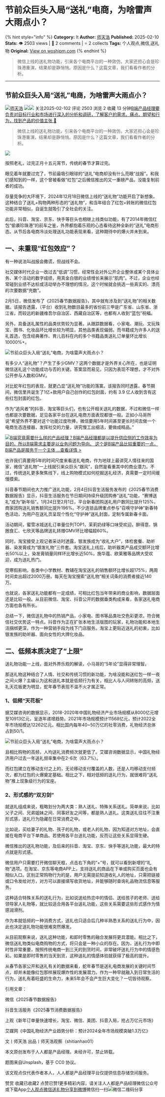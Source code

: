 # 节前众巨头入局“送礼”电商，为啥雷声大雨点小？
{% hint style="info" %}
**Category:** It
**Author:** [师天浩](https://www.woshipm.com/u/130763)
**Published:** 2025-02-10  
**Stats:** 👁️ 2503 views | 💬 2 comments | ⭐ 2 collects
**Tags:** 个人观点,微信,送礼物
**Original:** [View on woshipm.com](https://www.woshipm.com/it/6177538.html)
{% endhint %}
> 微信上线的送礼物功能，引来各个电商平台的一种效仿。大家还担心会是珍珠港重演，结果却是静悄悄。原因是什么？这篇文章，我们看看作者的分析。

---

## 节前众巨头入局“送礼”电商，为啥雷声大雨点小？

[![](https://static.woshipm.com/PM_U_201608_20160825193720_661.jpg?imageView2/1/w/72/h/72/q/100)](https://www.woshipm.com/u/130763)[师天浩](https://www.woshipm.com/u/130763) ![](https://static.woshipm.com/tag/1121_1@2x.png)![](https://static.woshipm.com/tag/2203_1@2x.png) 关注2025-02-102 评论 2503 浏览 2 收藏 13 分钟[B端产品经理要负责对目标行业和市场进行深入的分析和调研，了解客户的需求、痛点、期望和行为，找到产品的价值主张 🔗](https://ke.qidianla.com/courses/bcpm)

> 微信上线的送礼物功能，引来各个电商平台的一种效仿。大家还担心会是珍珠港重演，结果却是静悄悄。原因是什么？这篇文章，我们看看作者的分析。

![](https://image.woshipm.com/2023/04/14/e2a19322-da8d-11ed-b35a-00163e0b5ff3.png)

按照老礼，过完正月十五元宵节，传统的春节才算过完。

眼见着年就要过完了，节前最吸引眼球的“送礼”电商却没有什么亮眼“战报”。和我们感知到的一样，这个曾被看做“红包”之后微信推出的又一重磅产品，没能复制前者的成功。

存量竞争的大环境下，2024年12月18日微信上线的“送礼物”功能开启了新想象。这种结合了送礼+购物两种形态的“送礼物”，和当年结合了红包+转账的微信红包功能非常相似，自诞生就吸引了全社会的关注。

此后，抖音、淘宝、京东、快手等巨头也相继上线类似功能，有了2014年微信红包“偷袭珍珠港”的前车之鉴，外界都抱着乐观的心态看待这种全新的“送礼”电商形态。从节后各电商冷淡处理送礼功能表现来看，这种期待中的爆火并未到来。

## 一、未重现“红包效应”？

有一种说法叫战报会撒谎，但战线不会。

社交媒体时代企业一改过去“低调”习惯，经常性会对外公开企业整体或某个具体业务、某个活动的数字成绩，用真金白银的业绩增长来展示“肌肉”。不过，企业也经常碰到业绩不达标或活动举办不理想的情况，这个时候就会挑选一些真实的、漂亮的次要数据“充数”。

2月5日，微信发布了《2025春节数据报告》，其中就有涉及到“送礼物”的相关数据。该报告透露，（平台）收到礼物数目最多的省份前三甲是广东省、山东省、浙江省，而较远的新疆维吾尔自治区、西藏自治区等，也都有人收到“蓝包”祝福。

另外，具备送礼属性的品类优势较为显著。从跟踪数据看，小家电、潮玩、文玩珠宝、图书、化妆品环比增长较为明显，其他品类表现偏弱。而书籍成为许多人的送礼首选，包含经典著作、育儿百科在内的多个书籍品类送礼订单量环比增长10000%+。

![节前众巨头入局“送礼”电商，为啥雷声大雨点小？](https://image.woshipm.com/wp-files/2025/02/RhBXtLaU768sGgbO8FXK.png)

有多少人“送礼物”？产生了多少GMV？这两个数据才是外界关心所在，也是证明微信送礼这个功能成功与否的关键。答案显而易见，只因为表现不理想，才不对外公开参与人数和GMV。

对比蛇年红包的表现，就更凸显“送礼物”功能的落寞。该报告同时透露，春节期间，微信里共诞生了1亿+款用户自己创作的红包封面，约有 3.9 亿人收到含有这些红包封面的红包。

作为“追风者”的抖音、淘宝等巨头们，也有公开相关送礼的数据，不过和微信一样也都是次要数据，足见各家平台在送礼电商方面表现都很一般。正如小马哥所说“希望外界不要对这个功能过度吹捧，微信要用5年时间甚至更长时间去做一个电商生态连接器，发挥社交的力量，讲究慢工出细活，要做成精品。”

[![](https://image.woshipm.com/2023/08/02/f7cafd68-30e3-11ee-9da3-00163e0b5ff3.png)B端究竟需要什么样的产品经理？B端产品经理都是以提升供应侧的工作效率为目的，所以B端需求主要是以业务问题为导向。 这个是B端产品比较重要的一点，B端产品是服务于一个主体 ...查看详情 >](https://ke.qidianla.com/courses/bcpm)

也许我们真要用5年的时间尺度来看送礼电商，作为地球上最讲究人情往来的国家，微信“送礼物”一上线就引来众巨头“跟风”，自然是看重其中的商业潜力。不过，传统送礼更多聚焦线下，线上购物模式如何挖掘送礼经济，真需要一定时间缓慢摸索。

抖音春节期间也大力推广送礼功能，2月4日抖音生活服务发布的《2025春节消费数据报告》显示，抖音生活服务在节日期间持续升级团购券“送礼”功能，“赛博送礼”成为“新年俗”。1月24日至2月1日，平台新春团购送礼用户数同比提升125%，商家团购送礼销售额同比提升196%。不少连锁品牌重点参与“召唤守护神”新春特色活动，为用户在送礼页呈现个性化“守护神”送礼封面，定制专属新春卡面。

活动期间，蜜雪冰城送礼订单量位列TOP1，茉莉奶绿等口味受欢迎。醉得意、锅圈食汇、七欣天等品牌送礼转赠GMV环比增幅超60%。

同时，淘宝接受上观记者采访时透露，银发族成为“收礼大户”，体检套餐、助听器、染发膏成为“银发礼物”三件套。淘宝送礼上线后，助听器类产品成交额环比增长50%以上，染发膏销量同样环比增长近50%，施华蔻、欧莱雅等品牌大受欢迎，成为送礼热门。

受寒假影响，各类中小学教材、教辅在淘宝送礼的销售额环比增长超175%，两周时间卖出超过2000万册。每天在淘宝搜索“送礼物”相关词条的消费者接近140万。

也就说，各家送礼功能都有一定成绩，可相比红包当年带来的商业影响，数据层面还是比较一般。从目前微信、淘宝、抖音公开的数据垂类构成来看，各家送礼电商方面也各有所长。

总结一下，微信送礼物中的热销产品，小家电、图书等品类社交色彩更浓，符合微信社交优势这一特点。抖音作为正在扩张本地生活版图的玩家，礼物功能和本地生活捆绑更深，作为一种营销手段为线下门店服务。淘宝上更贴近送礼的初衷，比如银发族的助听器、面向女性的大牌化妆品。

## 二、低频本质决定了“上限”

送礼物功能一上线，面对外界乐观的解读，小马哥的“5年论”显得非常理智。

那送礼物这种结合了人情、社交和传统习惯的新功能，为啥没能和送红包一样一夜之间火爆？主编认为这和送礼本就是低频行为有关，相比人与人间转账的高频，送礼天花板更为明显，蛇年春节表现不温不火才属正常。

### 1、低频“天花板”

据艾媒咨询的数据显示，2018-2020年中国礼物经济产业市场规模从8000亿元增至10913亿元，呈逐年递增趋势。2021年市场规模预计11568亿元，预计2022全年市场规模达12262亿元。相比国内每年40~50万亿的社零消费，礼物经济总体占到50/1。

![节前众巨头入局“送礼”电商，为啥雷声大雨点小？](https://image.woshipm.com/wp-files/2025/02/dcAsbpuZEAVhmMGeeUHG.png)

且相比购物的高频，人均送礼消费频次就更低了。艾媒咨询数据显示，中国礼物经济用户过去一年送礼频率集中在2-6次（63.7%）。

而红包建立在移动支付之上的，无论移动支付覆盖的人数，还是人均移动支付频次，都为红包的火爆奠定基础。相比之下，相对低频的送礼行为，就很难将“送礼物”推上现象级行为的宝座。

### **2、形式感的“双刃剑”**

就送礼组成来说，粗略划分为两大类：熟人送礼、特殊关系送礼。简单来说，比如父子之间、兄弟姐妹之间、同事好友之间等，都是熟人送礼。这类送礼往往不注重形式感，送礼行为隐藏在日常消费之中。

比如说，买给妻子的礼物、孩子的礼物，或老人的礼物，因为知道对方地址，会直接在电商平台下单商品。若使用各平台送礼功能，反而让这些关系显得生硬。

微信推出的送礼物功能，及后来的抖音、淘宝、京东、快手等送礼功能，最大的特点就是形式感。

微信用户只需要打开微信聊天框，点击右下角的“+”号，就可以看到新增的“礼物”选项。在淘宝、京东等电商APP上，支持送礼的商品在下单或购买页面也会有相似入口。区别正常购物行为的是，用户无需提前知道收礼人的地址，只需把链接或口令发给对方，对方可以直接填写收货地址，并能够随时查询礼品物流信息等服务。

这种适合特殊关系的送礼行为，比如说送给热恋中的情侣、送给孩子的老师、送给领导家人礼物等，就比较适合用各平台送礼功能，这些关系需要这些形式感作为情感润滑剂。

作为本就低频的一种消费方式，送礼也只适合后几种半熟悉关系的送礼行为中，因此也决定送礼物功能很难突然爆发。

从目前观察来说，送礼这种功能，和即时零售的融合发展将更具潜能。相比之下，微信送礼物类似电商购物的方式，将只会是一种小众的存在。因为，送礼行为中即时性非常重要，按照传统电商一到三天的到货时间，非常破坏送礼行为中的情感色彩。如果是即时零售的当天到货，这种送礼的情感体验就获得了极高的提升。

从春节各家公开和送礼有关的数据来看，蛇年春节是送礼电商发展的关键时间节点，却并未能像红包那样展现爆炸性的发展潜力。作为一种早就融入到日常生活的行为，送礼有着旺盛的生命力，未来5年会不会产生巨大变化？一切皆待观察。

引用文章：

微信《2025春节数据报告》

抖音生活服务《2025春节消费数据报告》

上观《新年订单量快速增长，淘宝、微信、美团、抖音入局，抢占万亿元市场》

艾媒网《中国礼物经济产业趋势分析：预计2024全年市场规模突破1.3万亿》

文丨师天浩 出品丨师天浩观察（shitianhao01）

本文原创发布于人人都是产品经理。未经许可，禁止转载。

题图来自Unsplash，基于 CC0 协议。

该文观点仅代表作者本人，人人都是产品经理平台仅提供信息存储空间服务。

赞赏 收藏已收藏2 点赞已赞1更多精彩内容，请关注人人都是产品经理微信公众号或下载App[个人观点](https://www.woshipm.com/tag/%e4%b8%aa%e4%ba%ba%e8%a7%82%e7%82%b9)[微信](https://www.woshipm.com/tag/%e5%be%ae%e4%bf%a1)[送礼物](https://www.woshipm.com/tag/%e9%80%81%e7%a4%bc%e7%89%a9)[分享到微博](https://service.weibo.com/share/share.php?appkey=2775287854&title=节前众巨头入局“送礼”电商，为啥雷声大雨点小？&url=https://www.woshipm.com/it/6177538.html&pic=https://image.woshipm.com/2023/04/14/e2a19322-da8d-11ed-b35a-00163e0b5ff3.png)微信扫一扫![微信二维码](https://api.pwmqr.com/qrcode/create/?url=https://www.woshipm.com/it/6177538.html)分享